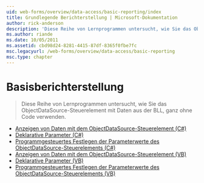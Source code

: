 ```yaml
---
uid: web-forms/overview/data-access/basic-reporting/index
title: Grundlegende Berichterstellung | Microsoft-Dokumentation
author: rick-anderson
description: 'Diese Reihe von Lernprogrammen untersucht, wie Sie das ObjectDataSource-Steuerelement mit Daten aus der BLL, ganz ohne Code verwenden.'
ms.author: riande
ms.date: 10/05/2011
ms.assetid: cbd98d24-8281-4415-87df-8365f0fbe7fc
msc.legacyurl: /web-forms/overview/data-access/basic-reporting
msc.type: chapter
---
```

<a name="basic-reporting"></a>Basisberichterstellung
====================
> Diese Reihe von Lernprogrammen untersucht, wie Sie das ObjectDataSource-Steuerelement mit Daten aus der BLL, ganz ohne Code verwenden.


- [Anzeigen von Daten mit dem ObjectDataSource-Steuerelement (C#)](displaying-data-with-the-objectdatasource-cs.md)
- [Deklarative Parameter (C#)](declarative-parameters-cs.md)
- [Programmgesteuertes Festlegen der Parameterwerte des ObjectDataSource-Steuerelements (C#)](programmatically-setting-the-objectdatasource-s-parameter-values-cs.md)
- [Anzeigen von Daten mit dem ObjectDataSource-Steuerelement (VB)](displaying-data-with-the-objectdatasource-vb.md)
- [Deklarative Parameter (VB)](declarative-parameters-vb.md)
- [Programmgesteuertes Festlegen der Parameterwerte des ObjectDataSource-Steuerelements (VB)](programmatically-setting-the-objectdatasource-s-parameter-values-vb.md)
